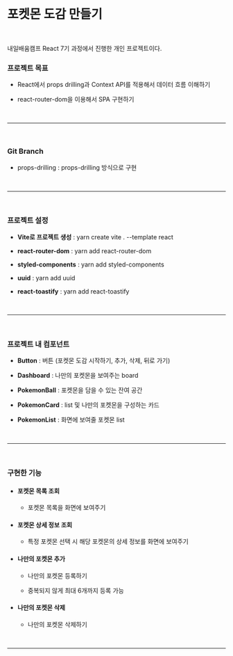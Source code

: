 # 포켓몬 도감 만들기

<br />

내일배움캠프 React 7기 과정에서 진행한 개인 프로젝트이다.

### 프로젝트 목표

-   React에서 props drilling과 Context API를 적용해서 데이터 흐름 이해하기

-   react-router-dom을 이용해서 SPA 구현하기

<br />

---

<br />

### Git Branch

-   props-drilling : props-drilling 방식으로 구현

<br />

---

<br />

### 프로젝트 설정

-   <b>Vite로 프로젝트 생성</b> : yarn create vite . --template react

-   <b>react-router-dom</b> : yarn add react-router-dom

-   <b>styled-components</b> : yarn add styled-components

-   <b>uuid</b> : yarn add uuid

-   <b>react-toastify</b> : yarn add react-toastify

<br />

---

<br />

### 프로젝트 내 컴포넌트

-   <b>Button</b> : 버튼 (포켓몬 도감 시작하기, 추가, 삭제, 뒤로 가기)

-   <b>Dashboard</b> : 나만의 포켓몬을 보여주는 board

-   <b>PokemonBall</b> : 포켓몬을 담을 수 있는 잔여 공간

-   <b>PokemonCard</b> : list 및 나만의 포켓몬을 구성하는 카드

-   <b>PokemonList</b> : 화면에 보여줄 포켓몬 list

<br />

---

<br />

### 구현한 기능

-   #### 포켓몬 목록 조회

    -   포켓몬 목록을 화면에 보여주기

-   #### 포켓몬 상세 정보 조회

    -   특정 포켓몬 선택 시 해당 포켓몬의 상세 정보를 화면에 보여주기

-   #### 나만의 포켓몬 추가

    -   나만의 포켓몬 등록하기

    -   중복되지 않게 최대 6개까지 등록 가능

-   #### 나만의 포켓몬 삭제

    -   나만의 포켓몬 삭제하기

<br />

---
